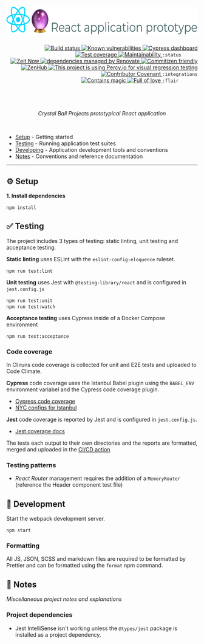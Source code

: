 <div align="right">
  <h1>
    <img height=75 src="./docs/assets/readme-header.png" alt="React application prototype">
  </h1>

  <!-- prettier-ignore-start -->
  <a href="https://github.com/crystal-ball/react-application-prototype/actions?workflow=CI%2FCD">
    <img src="https://github.com/crystal-ball/react-application-prototype/workflows/CI%2FCD/badge.svg" alt="Build status" valign="text-top" />
  </a>
  <a href="https://snyk.io/test/github/crystal-ball/react-app-prototype?targetFile=package.json">
    <img src="https://snyk.io/test/github/crystal-ball/react-app-prototype/badge.svg?targetFile=package.json" alt="Known vulnerabilities" valign="text-top" />
  </a>
  <a href="https://dashboard.cypress.io/#/projects/v3cpt4/runs">
    <img src="https://img.shields.io/badge/Cypress-dashboard-brightgreen.svg" alt="Cypress dashboard" valign="text-top" />
  </a>
  <a href="https://codeclimate.com/github/crystal-ball/react-application-prototype/test_coverage">
    <img src="https://api.codeclimate.com/v1/badges/3b4b227366911cc055e0/test_coverage" alt="Test coverage" valign="text-top" />
  </a>
  <a href="https://codeclimate.com/github/crystal-ball/react-application-prototype/maintainability">
    <img src="https://api.codeclimate.com/v1/badges/3b4b227366911cc055e0/maintainability" alt="Maintainability" valign="text-top" />
  </a>
  <code>:status&nbsp;&nbsp;&nbsp;&nbsp;&nbsp;&nbsp;</code>

  <br />
  <a href="https://zeit.co/crystal-ball/react-application-prototype">
    <img src="https://img.shields.io/badge/hosting-▲%20Zeit-7de0c4" alt="Zeit Now" valign="text-top" />
  </a>
  <a href="https://renovatebot.com/" target="_blank" rel="noopener noreferrer">
    <img src="https://img.shields.io/badge/Renovate-enabled-32c3c2.svg" alt="dependencies managed by Renovate" valign="text-top" />
  </a>
  <a href="https://commitizen.github.io/cz-cli/">
    <img src="https://img.shields.io/badge/Commitizen-%E2%9C%93%20friendly-10e67b" alt="Commitizen friendly" valign="text-top" />
  </a>
  <a href="https://github.com/crystal-ball/react-application-prototype#workspaces/-projects-5b88b5c9af3c0a2186966767/board?repos=195149522" target="_blank" rel="noopener noreferrer">
    <img src="https://img.shields.io/badge/ZenHub-managed-5e60ba.svg?" alt="ZenHub" valign="text-top" />
  </a>
  <a href="https://percy.io/Crystal-Ball/react-application-prototype" target="_blank" rel="noopener noreferrer">
    <img src="https://img.shields.io/badge/testing-%F0%9F%A6%94%20Percy-9e66bf" alt="This project is using Percy.io for visual regression testing" valign="text-top" />
  </a>
  <a href="./CODE_OF_CONDUCT.md">
    <img src="https://img.shields.io/badge/Contributor%20Covenant-v2.0-de8cf2.svg" alt="Contributor Covenant" valign="text-top" />
  </a>
  <code>:integrations</code>

  <br />
  <a href="https://github.com/crystal-ball" target="_blank" rel="noopener noreferrer">
    <img src="https://img.shields.io/badge/%F0%9F%94%AE%E2%9C%A8-contains_magic-D831D7.svg" alt="Contains magic" valign="text-top"/>
  </a>
  <a href="https://github.com/crystal-ball/react-application-prototype" target="_blank" rel="noopener noreferrer">
    <img src="https://img.shields.io/badge/%F0%9F%92%96%F0%9F%8C%88-full_of_love-F5499E.svg" alt="Full of love" valign="text-top"/>
  </a>
  <code>:flair&nbsp;&nbsp;&nbsp;&nbsp;&nbsp;&nbsp;&nbsp;</code>
  <!-- prettier-ignore-end -->

  <h1></h1>
  <br />
  <p align="center">
    <em>Crystal Ball Projects prototypical React application</em>
  </p>
  <br />
</div>

- [Setup](#-setup) - Getting started
- [Testing](#-testing) - Running application test suites
- [Developing](#-developing) - Application development tools and conventions
- [Notes](#-notes) - Conventions and reference documentation

---

## ⚙️ Setup

**1. Install dependencies**

```
npm install
```

## ✅ Testing

The project includes 3 types of testing: static linting, unit testing and
acceptance testing.

**Static linting** uses ESLint with the `eslint-config-eloquence` ruleset.

```
npm run test:lint
```

**Unit testing** uses Jest with `@testing-library/react` and is configured in
`jest.config.js`

```
npm run test:unit
npm run test:watch
```

**Acceptance testing** uses Cypress inside of a Docker Compose environment

```
npm run test:acceptance
```

### Code coverage

In CI runs code coverage is collected for unit and E2E tests and uploaded to
Code Climate.

**Cypress** code coverage uses the Istanbul Babel plugin using the `BABEL_ENV`
environment variabel and the Cypress code coverage plugin.

- [Cypress code coverage](https://docs.cypress.io/guides/tooling/code-coverage.html)
- [NYC configs for Istanbul](https://github.com/istanbuljs/nyc#common-configuration-options)

**Jest** code coverage is reported by Jest and is configured in
`jest.config.js`.

- [Jest coverage docs](https://jestjs.io/docs/en/configuration#coveragedirectory-string)

The tests each output to their own directories and the reports are formatted,
merged and uploaded in the [CI/CD action](./.github/workflows/ci-cd.yml)

### Testing patterns

- _React Router_ management requires the addition of a `MemoryRouter` (reference
  the Header component test file)

## 🌱 Development

Start the webpack development server.

```
npm start
```

### Formatting

All JS, JSON, SCSS and markdown files are required to be formatted by Prettier
and can be formatted using the `format` npm command.

## 📝 Notes

_Miscellaneous project notes and explanations_

### Project dependencies

- Jest IntelliSense isn't working unless the `@types/jest` package is installed
  as a project dependency.
